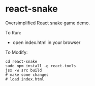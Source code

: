 react-snake
===========

Oversimplified React snake game demo.

To Run:
* open index.html in your browser

To Modify:
```
cd react-snake
sudo npm install -g react-tools
jsx -w src build
# make some changes
# load index.html
```

